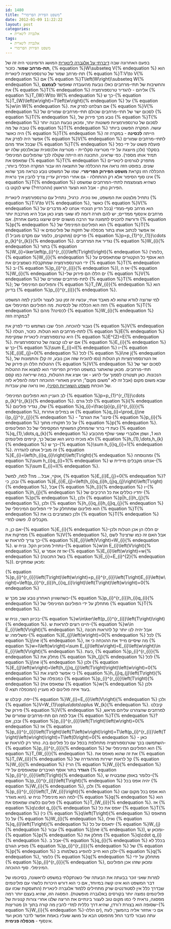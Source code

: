 ```yaml
---
id: 1480
title: "משפט הפירוק הפרימרי"
date: 2012-01-09 11:22:22
layout: post
categories: 
  - אלגברה לינארית
tags: 
  - אלגברה לינארית
  - משפט הפירוק הפרימרי
---
```

בפעם האחרונה שבה <a href="http://www.gadial.net/2011/12/24/simultaneous_diagonalization/">דיברתי על אלגברה לינארית</a> המושג הדומיננטי היה זה של <strong>תת-מרחב שמור</strong>. כזכור, {% equation %}W\subseteq V{% endequation %} הוא תת-מרחב שמור של טרנספורמציה לינארית {% equation %}T:V\to V{% endequation %} אם {% equation %}T\left(W\right)\subseteq W{% endequation %}, והחשיבות של תתי-מרחבים כאלו נובעת מהעובדה שאפשר <strong>לצמצם</strong> את {% equation %}T{% endequation %} אליהם - להגדיר טרנספורמציה {% equation %}T_{W}:W\to W{% endequation %} כך ש-{% equation %}T_{W}\left(w\right)=T\left(w\right){% endequation %} על {% equation %}w\in W{% endequation %}. אם הצלחנו לפרק את {% equation %}V{% endequation %} לסכום ישר של תתי-מרחבים שכולם תתי-מרחבים שמורים של {% equation %}T{% endequation %}, נובע מכך פירוק של {% equation %}T{% endequation %} לסכום של טרנספורמציות פשוטות יותר, ומכאן נובעת הבנה יותר טובה של מה {% equation %}T{% endequation %} עושה. המקרה הפשוט ביותר היה כאשר {% equation %}T{% endequation %} הייתה <strong>לכסינה</strong> - במקרה זה אפשר היה לפרק את {% equation %}V{% endequation %} לתתי-מרחבים שמורים שבכל אחד מהם {% equation %}T{% endequation %} פועלת פשוט על ידי כפל בסקלר (ולכן מיוצגת על ידי מטריצה סקלרית - מטריצה אלכסונית שבאלכסון שלה יש תמיד אותו מספר). כפי שראינו, התכונה הזו הייתה שקולה לכך שהפולינום המינימלי שמאפס את {% equation %}T{% endequation %} מתפרק לגורמים לינאריים שונים. בפוסט הזה נראה את ההכללה של התוצאה הזו עבור המקרה הכללי ביותר; ההכללה הזו נקראת <strong>משפט הפירוק הפרימרי</strong>. שמו של המשפט נובע כנראה מכך שהוא אינו סוף הסיפור אלא רק ההתחלה - גם אחרי הפירוק עדיין צריך להבין איך נראית {% equation %}T{% endequation %} כשהיא מצומצמת לתתי-המרחבים שמשפט הפירוק נותן - אבל הוא הצעד הראשון (וההכרחי?) שיש לנקוט בו.

נתחיל מלצטט את המשפט, ואז נוכיח. כרגיל, נתחיל עם טרנספורמציה לינארית {% equation %}T:V\to V{% endequation %}, כאשר {% equation %}V{% endequation %} הוא מרחב סוף-ממדי (בכל הדיון הנוכחי אנחנו לא מדברים על מרחבים אינסוף ממדיים; יש להם תורה דומה לזו שאני מציג כאן אבל היא מורכבת יותר ודורשת להכניס לתמונה עוד הרבה מושגים יפים שיוצגו בפעם אחרת). אם {% equation %}p{% endequation %} הוא הפולינום המינימלי של {% equation %}T{% endequation %} אז אפשר לכתוב אותו בתור מכפלה של חזקות של פולינומים אי פריקים (מתוקנים, כלומר עם מקדם מוביל 1) {% equation %}p=p_{1}^{r_{1}}\cdots p_{k}^{r_{k}}{% endequation %}. נגדיר את המרחבים {% equation %}W_{i}{% endequation %} בתור {% equation %}W_{i}=\ker\left(p_{i}^{r_{i}}\left(T\right)\right){% endequation %} (כלומר, {% equation %}W_{i}{% endequation %} הוא אוסף כל הוקטורים שמתאפסים על ידי הטרנספורמציה שמתקבלת כשמציבים את {% equation %}T{% endequation %} ב-{% equation %}p_{i}^{r_{i}}{% endequation %}), אז ה-{% equation %}W_{i}{% endequation %}-ים הללו הם פירוק של {% equation %}V{% endequation %} לתת-מרחבים שמורים של {% equation %}T{% endequation %}; והפולינום המינימלי של {% equation %}T_{W_{i}}{% endequation %} הוא בדיוק {% equation %}p_{i}^{r_{i}}{% endequation %}.

למי שרוצה לוודא שהוא לא מאבד אותי, עכשיו זה זמן טוב לעצור ולהבין למה המשפט הזה הוא הכללה של לכסינות. מה הפולינום המינימלי אם {% equation %}T{% endequation %} לכסינה? מהם {% equation %}W_{i}{% endequation %} במקרה הזה?

נעבור להוכחה. הכלי שבו נשתמש כדי לפרק את {% equation %}V{% endequation %} לתת-מרחבים הוא הטלות. כזכור, הטלה {% equation %}E{% endequation %} היא טרנספורמציה לינארית שמקיימת {% equation %}E^{2}=E{% endequation %}. אם יש לנו קבוצה של טרנספורמציות {% equation %}E_{i}{% endequation %} כך ש-{% equation %}\sum E_{i}=I{% endequation %} ו-{% equation %}E_{i}E_{j}=0{% endequation %} לכל {% equation %}i\ne j{% endequation %}, אז הטרנספורמציות הן הטלות (נסו להוכיח שזה אכן נובע, זה קל) והתמונות של ההטלות הללו הן פירוק של {% equation %}V{% endequation %} לסכום ישר של תתי-מרחבים. מכאן שהאתגר במשפט הפירוק הפרימרי הוא למצוא את ההטלות הנכונות. כאן תצטרכו לסמוך עלי לרגע - אני אציג את ההטלות, במה שייראה כמו קסם שבא משום מקום (אבל זה לא "משום מקום"; הרעיון מאחורי ההוכחה דומה להפליא לזה של הוכחת <a href="http://www.gadial.net/2012/09/12/chinese_remainder_theorem/">משפט השאריות הסיני</a>), ואז נראה שהן עובדות.

לב העניין הוא הפולינום המינימלי {% equation %}p=p_{1}^{r_{1}}\cdots p_{k}^{r_{k}}{% endequation %}. לכל גורם {% equation %}i{% endequation %} שלו, נגדיר פולינום {% equation %}q_{i}=\frac{p}{p_{i}^{r_{i}}}{% endequation %}, או במילים אחרות {% equation %}q_{i}=\prod_{j\ne i}p_{j}^{r_{j}}{% endequation %} - "סיננו" את הגורם {% equation %}p_{i}{% endequation %} על כל חזקותיו מתוך {% equation %}p{% endequation %}. כעת די ברור שהמחלק המשותף המקסימלי של כל הפולינומים {% equation %}q_{1},\dots,q_{k}{% endequation %} הוא 1, ושפן אלגברי שאני שולף מהכובע ולא מוכיח כרגע הוא שבשל כך, קיימים פולינומים {% equation %}h_{1},\dots,h_{k}{% endequation %} כך ש-{% equation %}\sum h_{i}q_{i}=1{% endequation %}. זה מוביל אותנו להגדרה {% equation %}E_{i}=\left(h_{i}q_{i}\right)\left(T\right){% endequation %} ומהנוסחה {% equation %}\sum h_{i}q_{i}=1{% endequation %} אנחנו מקבלים מיידית ש-{% equation %}\sum E_{i}=I{% endequation %}.

אוקיי, אבל... מה? למה, למשל, {% equation %}E_{i}E_{j}=0{% endequation %}? ובכן, כי {% equation %}E_{i}E_{j}=\left(h_{i}q_{i}h_{j}q_{j}\right)\left(T\right){% endequation %}, אבל {% equation %}h_{i}{% endequation %} ו-{% equation %}h_{j}{% endequation %} יחדיו כוללים את כל הרכיבים של {% equation %}p{% endequation %}, ולכן {% equation %}p|h_{i}h_{j}{% endequation %}, ולכן {% equation %}h_{i}q_{i}h_{j}q_{j}{% endequation %} הוא פולינום שמתחלק על ידי הפולינום המינימלי של {% equation %}T{% endequation %} ולכן כשמציבים בו את {% equation %}T{% endequation %} מקבלים 0. פשוט למדי.

אם כן, ה-{% equation %}E_{i}{% endequation %}-ים הללו הן אכן הטלות ולכן מפרקות את {% equation %}V{% endequation %}, אבל האם זה כמו שרצינו? לשם כך צריך להראות ש-{% equation %}E_{i}\left(V\right)=W_{i}{% endequation %}. נתחיל מהכיוון הקל. נניח ש-{% equation %}w\in E_{i}\left(V\right){% endequation %}, אז זה אומר ש-{% equation %}E_{i}\left(w\right)=w{% endequation %} (בשל התכונה {% equation %}E_{i}=E_{i}^{2}{% endequation %}). מכאן שמתקיים:

{% equation %}p_{i}^{r_{i}}\left(T\right)\left(w\right)=p_{i}^{r_{i}}\left(T\right)E_{i}\left(w\right)=\left(p_{i}^{r_{i}}h_{i}q_{i}\right)\left(T\right)\left(w\right)=0{% endequation %}

כשהשוויון האחרון נובע שוב מכך ש-{% equation %}p_{i}^{r_{i}}h_{i}q_{i}{% endequation %} מתחלק על ידי הפולינום המינימלי של {% equation %}T{% endequation %}.

בכיוון השני, נניח ש-{% equation %}w\in\ker\left(p_{i}^{r_{i}}\left(T\right)\right){% endequation %}. היינו רוצים להראות ש-{% equation %}w\in E_{i}\left(V\right){% endequation %}, אבל יהיה לנו יותר קל להראות תכונה משלימה: ש-{% equation %}E_{j}\left(w\right)=0{% endequation %} לכל {% equation %}j\ne i{% endequation %}, מה שיסיים מייד את ההוכחה כי אז {% equation %}w=I\left(w\right)=\sum E_{j}\left(w\right)=E_{i}\left(w\right)\in E_{i}\left(V\right){% endequation %}. כעת, {% equation %}p_{i}^{r_{i}}{% endequation %} מחלק את {% equation %}h_{j}{% endequation %} לכל {% equation %}j\ne i{% endequation %} ולכן {% equation %}E_{j}\left(w\right)=\left(h_{j}q_{j}\left(T\right)\right)\left(w\right)=0{% endequation %} כי אפשר להציג את {% equation %}h_{j}q_{j}\left(T\right){% endequation %} כמכפלה של {% equation %}p_{i}^{r_{i}}\left(T\right){% endequation %} (שמאפס את {% equation %}w{% endequation %} ולכן המכפלה תצא 0) בעוד איזה פולינום לא מעניין.

יפה. קיבלנו ש-{% equation %}W_{i}=E_{i}\left(V\right){% endequation %} ולכן {% equation %}V=W_{1}\oplus\dots\oplus W_{k}{% endequation %}. קיבלנו פירוק של {% equation %}V{% endequation %} למרחבים שהצהרנו עליהם מראש, אבל למה הם תת-מרחבים שמורים של {% equation %}T{% endequation %}? ובכן, אם {% equation %}p_{i}^{r_{i}}\left(T\right)\left(w\right)=0{% endequation %} אז {% equation %}p_{i}^{r_{i}}\left(T\right)\left(T\left(w\right)\right)=T\left(p_{i}^{r_{i}}\left(T\right)\left(w\right)\right)=T\left(0\right)=0{% endequation %} - כאן השתמשנו בכך שטרנספורמציה מתחלפת בכפל עם כל פולינום בה. נותר רק להראות ש-{% equation %}p_{i}^{r_{i}}{% endequation %} הוא הפולינום המינימלי של {% equation %}T_{W_{i}}{% endequation %}. את זה שהוא מאפס את {% equation %}T_{W_{i}}{% endequation %} קל לראות ישירות מההגדרה של {% equation %}W_{i}{% endequation %} (הרי {% equation %}W_{i}{% endequation %} <strong>הוגדר</strong> בתור אוסף האיברים שמאופסים על ידי {% equation %}p_{i}^{r_{i}}\left(T\right){% endequation %}, כלומר באופן שמבטיח ש-{% equation %}p_{i}^{r_{i}}\left(T\right){% endequation %} יהיה אפס בכל {% equation %}W_{i}{% endequation %}, ולכן {% equation %}p_{i}^{r_{i}}\left(T_{W_{i}}\right){% endequation %} הוא אפס בכל מקום שבו הוא מוגדר). למה הוא מינימלי? נניח ש-{% equation %}q{% endequation %} הוא פולינום כלשהו שמאפס את {% equation %}T_{W_{i}}{% endequation %}. אז {% equation %}q\cdot q_{i}{% endequation %} יאפס את כל {% equation %}T{% endequation %} (כי {% equation %}q\left(T\right){% endequation %} מתאפס על כל {% equation %}W_{i}{% endequation %}, ואילו {% equation %}q_{i}\left(T\right){% endequation %} יתאפס על כל {% equation %}W_{j}{% endequation %} עבור {% equation %}j\ne i{% endequation %}), ומכאן ש-{% equation %}p{% endequation %} מחלק את {% equation %}q\cdot q_{i}{% endequation %}. אבל ב-{% equation %}q_{i}{% endequation %} בכלל לא מופיע הגורם {% equation %}p_{i}^{r_{i}}{% endequation %} של {% equation %}p{% endequation %} ולכן הוא חייב להופיע בשלמותו ב-{% equation %}q{% endequation %}, כלומר {% equation %}q{% endequation %} מתחלק על ידי {% equation %}p_{i}^{r_{i}}{% endequation %}, ומכאן שזהו אכן הפולינום המינימלי. סוף ההוכחה.

למרות שאני זוכר בבעתה את הבעתה שלי כשנתקלתי במשפט לראשונה, בסיכומו של דבר המשפט הוא אינו קשה במיוחד, אם כי הוא דורש היכרות כלשהי עם פולינומים שבדרך כלל אין לסטודנטים שרק מתחילים ללמוד אלגברה לינארית (התעסקות שכזו עם פולינומים נפוצה יותר בקורסים באלגברה מופשטת). הפסגה הזו, שהיא בעצם יותר רמה מפסגה, נראית לי כמו מקום טוב לעצור בינתיים את הריצה שלנו אחרי צורות קנוניות של מטריצות (שסופה הוא בצורת ז'ורדן, שהיא דרך כללית למדי להבין מה קורה בתוך ה-{% equation %}W_{i}{% endequation %}-ים הללו), אם כי אחזור אליה בהמשך; לעת עתה נעבור לדבר החל מהפוסט הבא על מושג שעליו באמת אפשר לדבר מכאן ועד אינסוף - <strong>מכפלה פנימית</strong>.
